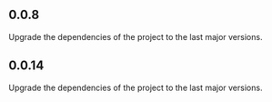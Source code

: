 ## 0.0.8

Upgrade the dependencies of the project to the last major versions.

## 0.0.14

Upgrade the dependencies of the project to the last major versions.

